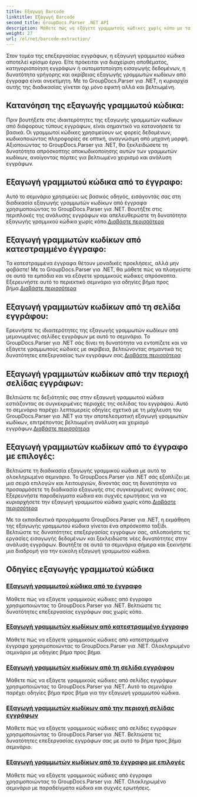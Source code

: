 ```yaml
---
title: Εξαγωγή Barcode
linktitle: Εξαγωγή Barcode
second_title: GroupDocs.Parser .NET API
description: Μάθετε πώς να εξάγετε γραμμωτούς κώδικες χωρίς κόπο με τα μαθήματα GroupDocs.Parser για .NET. Βελτιώστε τις δυνατότητες επεξεργασίας εγγράφων σας τώρα!
weight: 27
url: /el/net/barcode-extraction/
---
```


Στον τομέα της επεξεργασίας εγγράφων, η εξαγωγή γραμμωτού κώδικα αποτελεί κρίσιμο έργο. Είτε πρόκειται για διαχείριση αποθέματος, κατηγοριοποίηση εγγράφων ή αυτοματοποίηση εισαγωγής δεδομένων, η δυνατότητα γρήγορης και ακρίβειας εξαγωγής γραμμωτών κωδίκων από έγγραφα είναι ανεκτίμητη. Με το GroupDocs.Parser για .NET, η κυριαρχία αυτής της διαδικασίας γίνεται όχι μόνο εφικτή αλλά και βελτιωμένη.

## Κατανόηση της εξαγωγής γραμμωτού κώδικα:

Πριν βουτήξετε στις ιδιαιτερότητες της εξαγωγής γραμμωτών κωδίκων από διάφορους τύπους εγγράφων, είναι σημαντικό να κατανοήσετε τα βασικά. Οι γραμμωτοί κώδικες χρησιμεύουν ως φορείς δεδομένων, κωδικοποιώντας πληροφορίες σε οπτική, αναγνώσιμη από μηχανή μορφή. Αξιοποιώντας το GroupDocs.Parser για .NET, θα ξεκλειδώσετε τη δυνατότητα απρόσκοπτης αποκωδικοποίησης αυτών των γραμμωτών κωδίκων, ανοίγοντας πόρτες για βελτιωμένο χειρισμό και ανάλυση εγγράφων.

## Εξαγωγή γραμμωτού κώδικα από το έγγραφο:
 Αυτό το σεμινάριο χρησιμεύει ως βασικός οδηγός, εισάγοντάς σας στη διαδικασία εξαγωγής γραμμωτών κωδίκων από έγγραφα χρησιμοποιώντας το GroupDocs.Parser για .NET. Βουτήξτε στις περιπλοκές της ανάλυσης εγγράφων και απελευθερώστε τη δυνατότητα εξαγωγής γραμμικού κώδικα χωρίς κόπο.[Διαβάστε περισσότερα](./extract-barcodes-from-document/)

## Εξαγωγή γραμμωτών κωδίκων από κατεστραμμένο έγγραφο:
Τα κατεστραμμένα έγγραφα θέτουν μοναδικές προκλήσεις, αλλά μην φοβάστε! Με το GroupDocs.Parser για .NET, θα μάθετε πώς να πλοηγείστε σε αυτά τα εμπόδια και να εξάγετε γραμμικούς κώδικες απρόσκοπτα. Εξερευνήστε αυτό το περιεκτικό σεμινάριο για οδηγίες βήμα προς βήμα.[Διαβάστε περισσότερα](./extract-barcodes-from-corrupted-document/)

## Εξαγωγή γραμμωτών κωδίκων από τη σελίδα εγγράφου:
 Ερευνήστε τις ιδιαιτερότητες της εξαγωγής γραμμωτών κωδίκων από μεμονωμένες σελίδες εγγράφων με αυτό το σεμινάριο. Το GroupDocs.Parser για .NET σάς δίνει τη δυνατότητα να εντοπίζετε και να εξάγετε γραμμωτούς κώδικες με ακρίβεια, βελτιώνοντας σημαντικά τις δυνατότητες επεξεργασίας των εγγράφων σας.[Διαβάστε περισσότερα](./extract-barcodes-from-document-page/)

## Εξαγωγή γραμμωτών κωδίκων από την περιοχή σελίδας εγγράφων:
 Βελτιώστε τις δεξιότητές σας στην εξαγωγή γραμμωτού κώδικα εστιάζοντας σε συγκεκριμένες περιοχές της σελίδας του εγγράφου. Αυτό το σεμινάριο παρέχει λεπτομερείς οδηγίες σχετικά με τη μόχλευση του GroupDocs.Parser για .NET για την αποτελεσματική εξαγωγή γραμμωτών κωδίκων, επιτρέποντας βελτιωμένη ανάλυση και χειρισμό εγγράφων.[Διαβάστε περισσότερα](./extract-barcodes-from-document-page-area/)

## Εξαγωγή γραμμωτών κωδίκων από το έγγραφο με επιλογές:
Βελτιώστε τη διαδικασία εξαγωγής γραμμικού κώδικα με αυτό το ολοκληρωμένο σεμινάριο. Το GroupDocs.Parser για .NET σάς εξοπλίζει με μια σειρά επιλογών και λειτουργιών, δίνοντάς σας τη δυνατότητα να προσαρμόσετε τη διαδικασία εξαγωγής στις συγκεκριμένες ανάγκες σας. Εξερευνήστε παραδείγματα κώδικα και συχνές ερωτήσεις για να κυριαρχήσετε την εξαγωγή γραμμωτού κώδικα χωρίς κόπο.[Διαβάστε περισσότερα](./extract-barcodes-from-document-with-options/)

Με τα εκπαιδευτικά προγράμματα GroupDocs.Parser για .NET, η εκμάθηση της εξαγωγής γραμμωτού κώδικα γίνεται ένα απρόσκοπτο ταξίδι. Βελτιώστε τις δυνατότητες επεξεργασίας εγγράφων σας, απλοποιήστε τις εργασίες εισαγωγής δεδομένων και ξεκλειδώστε νέες δυνατότητες στην ανάλυση εγγράφων. Βουτήξτε σε αυτά τα σεμινάρια σήμερα και ξεκινήστε μια διαδρομή για την εύκολη εξαγωγή γραμμωτού κώδικα.
## Οδηγίες εξαγωγής γραμμωτού κώδικα
### [Εξαγωγή γραμμωτού κώδικα από το έγγραφο](./extract-barcodes-from-document/)
Μάθετε πώς να εξάγετε γραμμικούς κώδικες από έγγραφα χρησιμοποιώντας το GroupDocs.Parser για .NET. Βελτιώστε τις δυνατότητες επεξεργασίας εγγράφων σας χωρίς κόπο.
### [Εξαγωγή γραμμωτών κωδίκων από κατεστραμμένο έγγραφο](./extract-barcodes-from-corrupted-document/)
Μάθετε πώς να εξάγετε γραμμικούς κώδικες από κατεστραμμένα έγγραφα χρησιμοποιώντας το GroupDocs.Parser για .NET. Ολοκληρωμένο σεμινάριο με οδηγίες βήμα προς βήμα.
### [Εξαγωγή γραμμωτών κωδίκων από τη σελίδα εγγράφου](./extract-barcodes-from-document-page/)
Μάθετε πώς να εξάγετε γραμμικούς κώδικες από σελίδες εγγράφων χρησιμοποιώντας το GroupDocs.Parser για .NET. Αυτό το σεμινάριο παρέχει οδηγίες βήμα προς βήμα για την εξαγωγή γραμμωτού κώδικα.
### [Εξαγωγή γραμμωτών κωδίκων από την περιοχή σελίδας εγγράφων](./extract-barcodes-from-document-page-area/)
Μάθετε πώς να εξάγετε γραμμικούς κώδικες από σελίδες εγγράφων χρησιμοποιώντας το GroupDocs.Parser για .NET. Βελτιώστε τις δυνατότητες επεξεργασίας εγγράφων σας με αυτό το βήμα προς βήμα σεμινάριο.
### [Εξαγωγή γραμμωτών κωδίκων από το έγγραφο με επιλογές](./extract-barcodes-from-document-with-options/)
Μάθετε πώς να εξάγετε γραμμικούς κώδικες από έγγραφα χρησιμοποιώντας το GroupDocs.Parser για .NET. Ολοκληρωμένο σεμινάριο με παραδείγματα κώδικα και συχνές ερωτήσεις.